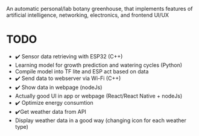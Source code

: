 An automatic personal/lab botany greenhouse, that implements features of artificial intelligence, networking, electronics, and frontend UI/UX 

# TODO
- :heavy_check_mark: Sensor data retrieving with ESP32 (C++)
- Learning model for growth prediction and watering cycles (Python)
- Compile model into TF lite and ESP act based on data
- :heavy_check_mark: Send data to webserver via Wi-Fi (C++)
- :heavy_check_mark: Show data in webpage (nodeJs)
- Actually good UI in app or webpage (React/React Native + nodeJs)
- :heavy_check_mark: Optimize energy consumtion
- :heavy_check_mark:Get weather data from API
- Display weather data in a good way (changing icon for each weather type)